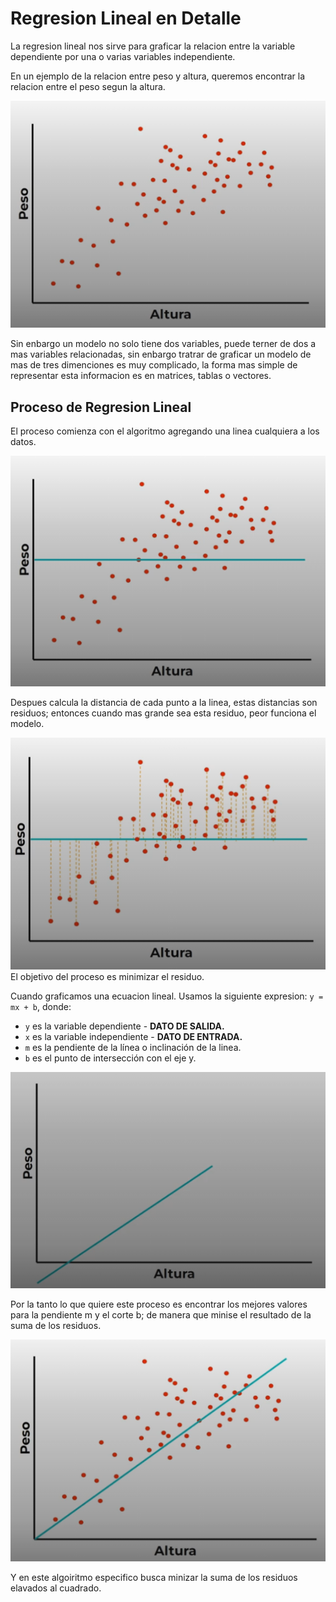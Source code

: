 # Regresion Lineal en Detalle

La regresion lineal nos sirve para graficar la relacion entre la variable dependiente por una o varias variables independiente.

En un ejemplo de la relacion entre peso y altura, queremos encontrar la relacion entre el peso segun la altura.

![1696901660681](image/8RegresionLinealendetalle/1696901660681.png)

Sin enbargo un modelo no solo tiene dos variables, puede terner de dos a mas variables relacionadas, sin enbargo tratrar de graficar un modelo de mas de tres dimenciones es muy complicado, la forma mas simple de representar esta informacion es en matrices, tablas o vectores.

## Proceso de Regresion Lineal

El proceso comienza con el algoritmo agregando una linea cualquiera a los datos.

![1696904957979](image/8RegresionLinealendetalle/1696904957979.png)

Despues calcula la distancia de cada punto a la linea, estas distancias son residuos; entonces cuando mas grande sea esta residuo, peor funciona el modelo.

![1696905078431](image/8RegresionLinealendetalle/1696905078431.png)
El objetivo del proceso es minimizar el residuo.

Cuando graficamos una ecuacion lineal.
Usamos la siguiente expresion:  `y = mx + b`, donde:

* `y` es la variable dependiente - **DATO DE SALIDA.**
* `x` es la variable independiente - **DATO DE ENTRADA.**
* `m` es la pendiente de la línea o inclinación de la linea.
* `b` es el punto de intersección con el eje y.

![1696905368602](image/8RegresionLinealendetalle/1696905368602.png)

Por la tanto lo que quiere este proceso es encontrar los mejores valores para la pendiente m y el corte b; de manera que minise el resultado de la suma de los residuos.

![1696906089077](image/8RegresionLinealendetalle/1696906089077.png)

Y en este algoiritmo especifico busca minizar la suma de los residuos elavados al cuadrado.
